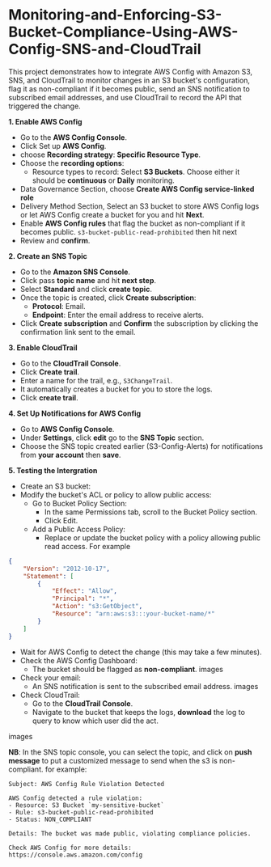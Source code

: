 # Monitoring-and-Enforcing-S3-Bucket-Compliance-Using-AWS-Config-SNS-and-CloudTrail
This project demonstrates how to integrate AWS Config with Amazon S3, SNS, and CloudTrail to monitor changes in an S3 bucket's configuration, flag it as non-compliant if it becomes public, send an SNS notification to subscribed email addresses, and use CloudTrail to record the API that triggered the change.

**1. Enable AWS Config**
- Go to the **AWS Config Console**.
- Click Set up **AWS Config**.
- choose **Recording strategy**: **Specific Resource Type**.
- Choose the **recording options**:
     - Resource types to record: Select **S3 Buckets**. Choose either it should be **continuous** or **Daily** monitoring.
- Data Governance Section, choose **Create AWS Config service-linked role**
- Delivery Method Section, Select an S3 bucket to store AWS Config logs or let AWS Config create a bucket for you and hit **Next**.
- Enable **AWS Config rules** that flag the bucket as non-compliant if it becomes public. ```s3-bucket-public-read-prohibited``` then hit next
- Review and **confirm**.

**2. Create an SNS Topic**
- Go to the **Amazon SNS Console**.
- Click pass **topic name** and hit **next step**.
- Select **Standard** and click **create topic**.
- Once the topic is created, click **Create subscription**:
     - **Protocol**: Email.
     - **Endpoint**: Enter the email address to receive alerts.
- Click **Create subscription** and **Confirm** the subscription by clicking the confirmation link sent to the email.

**3. Enable CloudTrail**
- Go to the **CloudTrail Console**.
- Click **Create trail**.
- Enter a name for the trail, e.g., ```S3ChangeTrail```.
- It automatically creates a bucket for you to store the logs.
- Click **create trail**.

**4. Set Up Notifications for AWS Config**
- Go to **AWS Config Console**.
- Under **Settings**, click **edit** go to the **SNS Topic** section.
- Choose the SNS topic created earlier (S3-Config-Alerts) for notifications from **your account** then **save**.

**5. Testing the Intergration**
- Create an S3 bucket:
- Modify the bucket's ACL or policy to allow public access:
     - Go to Bucket Policy Section:
          - In the same Permissions tab, scroll to the Bucket Policy section.
          - Click Edit.
     - Add a Public Access Policy:
          - Replace or update the bucket policy with a policy allowing public read access. For example
            
```json
{
    "Version": "2012-10-17",
    "Statement": [
        {
            "Effect": "Allow",
            "Principal": "*",
            "Action": "s3:GetObject",
            "Resource": "arn:aws:s3:::your-bucket-name/*"
        }
    ]
}
```
- Wait for AWS Config to detect the change (this may take a few minutes).
- Check the AWS Config Dashboard:
     - The bucket should be flagged as **non-compliant**.
 images
- Check your email:
     - An SNS notification is sent to the subscribed email address.
images
- Check CloudTrail:
     - Go to the **CloudTrail Console**.
     - Navigate to the bucket that keeps the logs, **download** the log to query to know which user did the act.

images

**NB**: In the SNS topic console, you can select the topic, and click on **push message** to put a customized message to send when the s3 is non-compliant.
for example:
```plaintext
Subject: AWS Config Rule Violation Detected

AWS Config detected a rule violation:
- Resource: S3 Bucket `my-sensitive-bucket`
- Rule: s3-bucket-public-read-prohibited
- Status: NON_COMPLIANT

Details: The bucket was made public, violating compliance policies.

Check AWS Config for more details: https://console.aws.amazon.com/config
```


